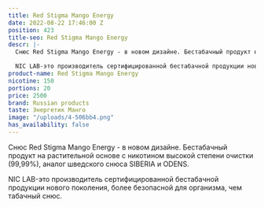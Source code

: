 ```yaml
---
title: Red Stigma Mango Energy
date: 2022-08-22 17:46:00 Z
position: 423
title-seo: Red Stigma Mango Energy
descr: |-
  Снюс Red Stigma Mango Energy - в новом дизайне. Бестабачный продукт на растительной основе с никотином высокой степени очистки (99,99%), аналог шведского снюса SIBERIA и ODENS.

  NIC LAB-это производитель сертифицированной бестабачной продукции нового поколения, более безопасной для организма, чем табачный снюс.
product-name: Red Stigma Mango Energy
nicotine: 150
portions: 20
price: 2500
brand: Russian products
taste: Энергетик Манго
image: "/uploads/4-506bb4.png"
has_availability: false
---
```


Снюс Red Stigma Mango Energy - в новом дизайне. Бестабачный продукт на растительной основе с никотином высокой степени очистки (99,99%), аналог шведского снюса SIBERIA и ODENS.

NIC LAB-это производитель сертифицированной бестабачной продукции нового поколения, более безопасной для организма, чем табачный снюс.